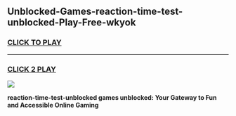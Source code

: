 
## Unblocked-Games-reaction-time-test-unblocked-Play-Free-wkyok
<h3>
<a href="https://premium76.site?title=reaction-time-test-unblocked&ref=18A1">CLICK TO PLAY</a></h3>
<hr>

<h3>
<a href="https://premium76.site?title=reaction-time-test-unblocked&ref=18A1">CLICK 2 PLAY</a>
  
</h3>

<a href="https://premium76.site?title=reaction-time-test-unblocked&ref=18A1"><img src="https://clearcache.store/games.png"></a>


**reaction-time-test-unblocked games unblocked: Your Gateway to Fun and Accessible Online Gaming**
